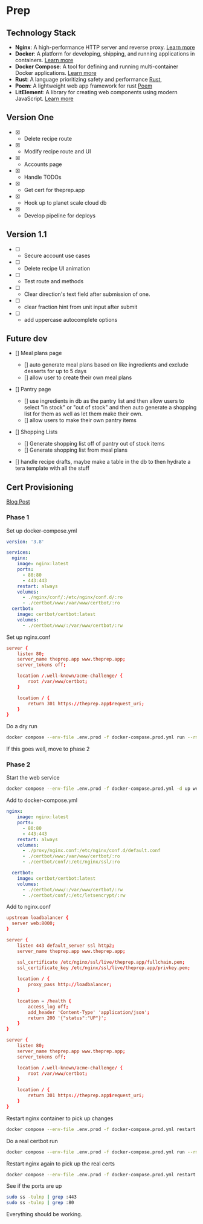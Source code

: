 # Prep

## Technology Stack

- **Nginx**: A high-performance HTTP server and reverse proxy. [Learn more](https://nginx.org/en/)
- **Docker**: A platform for developing, shipping, and running applications in containers. [Learn more](https://www.docker.com/)
- **Docker Compose**: A tool for defining and running multi-container Docker applications. [Learn more](https://docs.docker.com/compose/)
- **Rust**: A language prioritizing safety and performance [Rust](https://www.rust-lang.org/), 
- **Poem**: A lightweight web app framework for rust [Poem](https://github.com/poem-web/poem)
- **LitElement**: A library for creating web components using modern JavaScript. [Learn more](https://lit.dev/)

## Version One

- [x] - Delete recipe route
- [x] - Modify recipe route and UI
- [x] - Accounts page
- [x] - Handle TODOs
- [x] - Get cert for theprep.app
- [x] - Hook up to planet scale cloud db
- [x] - Develop pipeline for deploys

## Version 1.1
- [ ] - Secure account use cases
- [ ] - Delete recipe UI animation
- [ ] - Test route and methods
- [ ] - Clear direction's text field after submission of one.
- [ ] - clear fraction hint from unit input after submit
- [ ] - add uppercase autocomplete options

## Future dev
- [] Meal plans page
  - [] auto generate meal plans based on like ingredients and exclude desserts for up to 5 days
  - [] allow user to create their own meal plans

- [] Pantry page
  - [] use ingredients in db as the pantry list and then allow users to select "in stock" or "out of stock" and then auto generate a shopping list for them as well as let them make their own.
  - [] allow users to make their own pantry items

- [] Shopping Lists
  - [] Generate shopping list off of pantry out of stock items
  - [] Generate shopping list from meal plans

- [] handle recipe drafts, maybe make a table in the db to then hydrate a tera template with all the stuff

## Cert Provisioning

[Blog Post](https://mindsers.blog/en/post/https-using-nginx-certbot-docker/)

### Phase 1

Set up docker-compose.yml

```yml
version: '3.8'

services:
  nginx:
    image: nginx:latest
    ports:
      - 80:80
      - 443:443
    restart: always
    volumes:
      - ./nginx/conf/:/etc/nginx/conf.d/:ro
      - ./certbot/www:/var/www/certbot/:ro
  certbot:
    image: certbot/certbot:latest
    volumes:
      - ./certbot/www/:/var/www/certbot/:rw
```

Set up nginx.conf

```conf
server {
    listen 80;
    server_name theprep.app www.theprep.app;
    server_tokens off;

    location /.well-known/acme-challenge/ {
        root /var/www/certbot;
    }

    location / {
        return 301 https://theprep.app$request_uri;
    }
}
```
Do a dry run

```bash
docker compose --env-file .env.prod -f docker-compose.prod.yml run --rm  certbot certonly --webroot --webroot-path /var/www/certbot/ --dry-run -d theprep.app
```

If this goes well, move to phase 2

### Phase 2

Start the web service

```bash
docker compose --env-file .env.prod -f docker-compose.prod.yml -d up web
```

Add to docker-compose.yml

```yml
nginx:
    image: nginx:latest
    ports:
      - 80:80
      - 443:443
    restart: always
    volumes:
      - ./proxy/nginx.conf:/etc/nginx/conf.d/default.conf
      - ./certbot/www:/var/www/certbot/:ro
      - ./certbot/conf/:/etc/nginx/ssl/:ro

  certbot:
    image: certbot/certbot:latest
    volumes:
      - ./certbot/www/:/var/www/certbot/:rw
      - ./certbot/conf/:/etc/letsencrypt/:rw
```

Add to nginx.conf

```conf
upstream loadbalancer {
  server web:8000;
}

server {
    listen 443 default_server ssl http2;
    server_name theprep.app www.theprep.app;

    ssl_certificate /etc/nginx/ssl/live/theprep.app/fullchain.pem;
    ssl_certificate_key /etc/nginx/ssl/live/theprep.app/privkey.pem;
    
    location / {
        proxy_pass http://loadbalancer;
    }

    location = /health {
        access_log off;
        add_header 'Content-Type' 'application/json';
        return 200 '{"status":"UP"}';
    }
}

server {
    listen 80;
    server_name theprep.app www.theprep.app;
    server_tokens off;

    location /.well-known/acme-challenge/ {
        root /var/www/certbot;
    }

    location / {
        return 301 https://theprep.app$request_uri;
    }
}
```
Restart nginx container to pick up changes

```bash
docker compose --env-file .env.prod -f docker-compose.prod.yml restart nginx
```

Do a real certbot run

```bash
docker compose --env-file .env.prod -f docker-compose.prod.yml run --rm  certbot certonly --webroot --webroot-path /var/www/certbot/ -d theprep.app
```

Restart nginx again to pick up the real certs

```bash
docker compose --env-file .env.prod -f docker-compose.prod.yml restart nginx
```
See if the ports are up

```bash
sudo ss -tulnp | grep :443
sudo ss -tulnp | grep :80
```
Everything should be working.